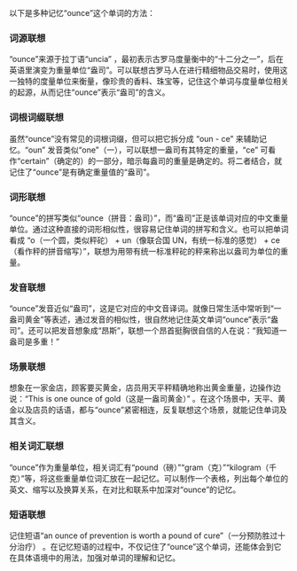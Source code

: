以下是多种记忆“ounce”这个单词的方法：

### 词源联想
“ounce”来源于拉丁语“uncia” ，最初表示古罗马度量衡中的“十二分之一”，后在英语里演变为重量单位“盎司”。可以联想古罗马人在进行精细物品交易时，使用这一独特的度量单位来衡量，像珍贵的香料、珠宝等，记住这个单词与度量单位相关的起源，从而记住“ounce”表示“盎司”的含义。

### 词根词缀联想
虽然“ounce”没有常见的词根词缀，但可以把它拆分成 “oun - ce” 来辅助记忆。“oun” 发音类似“one”（一），可以联想一盎司有其特定的重量，“ce” 可看作“certain”（确定的）的一部分，暗示每盎司的重量是确定的。将二者结合，就记住了“ounce”是有确定重量值的“盎司”。

### 词形联想
“ounce”的拼写类似“ounce（拼音：盎司）”，而“盎司”正是该单词对应的中文重量单位。通过这种直接的词形相似性，很容易记住单词的拼写和含义。也可以把单词看成 “o（一个圆，类似秤砣） + un（像联合国 UN，有统一标准的感觉） + ce（看作秤的拼音缩写）”，联想为用带有统一标准秤砣的秤来称出以盎司为单位的重量。

### 发音联想
“ounce”发音近似“盎司”，这是它对应的中文音译词。就像日常生活中常听到“一盎司黄金”等表述，通过发音的相似性，很自然地记住英文单词“ounce”表示“盎司”。还可以把发音想象成“昂斯”，联想一个昂首挺胸很自信的人在说：“我知道一盎司是多重！”

### 场景联想
想象在一家金店，顾客要买黄金，店员用天平秤精确地称出黄金重量，边操作边说：“This is one ounce of gold（这是一盎司黄金）” 。在这个场景中，天平、黄金以及店员的话语，都与“ounce”紧密相连，反复联想这个场景，就能记住单词及其含义。

### 相关词汇联想
“ounce”作为重量单位，相关词汇有“pound（磅）”“gram（克）”“kilogram（千克）”等，将这些重量单位词汇放在一起记忆。可以制作一个表格，列出每个单位的英文、缩写以及换算关系，在对比和联系中加深对“ounce”的记忆。

### 短语联想
记住短语“an ounce of prevention is worth a pound of cure”（一分预防胜过十分治疗） 。在记忆短语的过程中，不仅记住了“ounce”这个单词，还能体会到它在具体语境中的用法，加强对单词的理解和记忆。 
